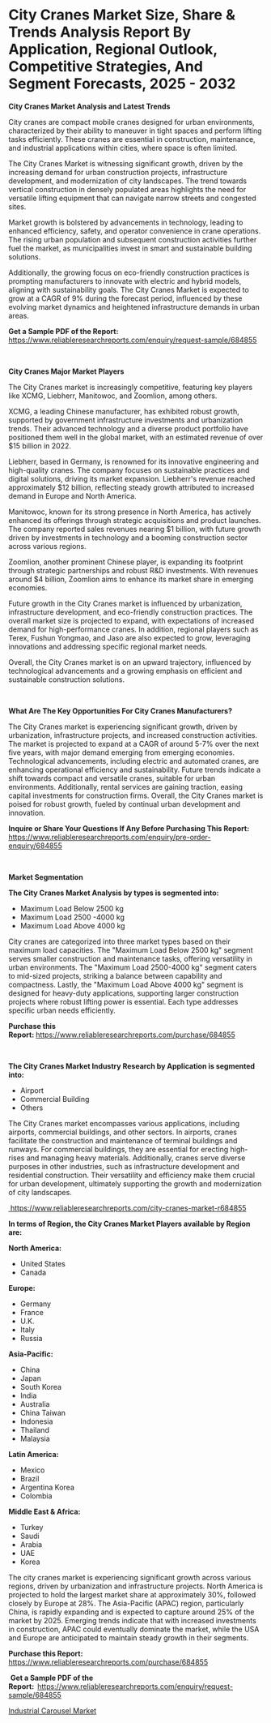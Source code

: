 <p><h1>City Cranes Market Size, Share & Trends Analysis Report By Application, Regional Outlook, Competitive Strategies, And Segment Forecasts, 2025 - 2032</h1></p><p><strong>City Cranes Market Analysis and Latest Trends</strong></p>
<p><p>City cranes are compact mobile cranes designed for urban environments, characterized by their ability to maneuver in tight spaces and perform lifting tasks efficiently. These cranes are essential in construction, maintenance, and industrial applications within cities, where space is often limited. </p><p>The City Cranes Market is witnessing significant growth, driven by the increasing demand for urban construction projects, infrastructure development, and modernization of city landscapes. The trend towards vertical construction in densely populated areas highlights the need for versatile lifting equipment that can navigate narrow streets and congested sites.</p><p>Market growth is bolstered by advancements in technology, leading to enhanced efficiency, safety, and operator convenience in crane operations. The rising urban population and subsequent construction activities further fuel the market, as municipalities invest in smart and sustainable building solutions.</p><p>Additionally, the growing focus on eco-friendly construction practices is prompting manufacturers to innovate with electric and hybrid models, aligning with sustainability goals. The City Cranes Market is expected to grow at a CAGR of 9% during the forecast period, influenced by these evolving market dynamics and heightened infrastructure demands in urban areas.</p></p>
<p><strong>Get a Sample PDF of the Report:&nbsp;</strong> <a href="https://www.reliableresearchreports.com/enquiry/request-sample/684855?utm_campaign=3051&utm_medium=2&utm_source=Github&utm_content=ia&utm_term=10042025&utm_id=city-cranes">https://www.reliableresearchreports.com/enquiry/request-sample/684855</a></p>
<p>&nbsp;</p>
<p><strong>City Cranes Major Market Players</strong></p>
<p><p>The City Cranes market is increasingly competitive, featuring key players like XCMG, Liebherr, Manitowoc, and Zoomlion, among others. </p><p>XCMG, a leading Chinese manufacturer, has exhibited robust growth, supported by government infrastructure investments and urbanization trends. Their advanced technology and a diverse product portfolio have positioned them well in the global market, with an estimated revenue of over $15 billion in 2022.</p><p>Liebherr, based in Germany, is renowned for its innovative engineering and high-quality cranes. The company focuses on sustainable practices and digital solutions, driving its market expansion. Liebherr's revenue reached approximately $12 billion, reflecting steady growth attributed to increased demand in Europe and North America.</p><p>Manitowoc, known for its strong presence in North America, has actively enhanced its offerings through strategic acquisitions and product launches. The company reported sales revenues nearing $1 billion, with future growth driven by investments in technology and a booming construction sector across various regions.</p><p>Zoomlion, another prominent Chinese player, is expanding its footprint through strategic partnerships and robust R&D investments. With revenues around $4 billion, Zoomlion aims to enhance its market share in emerging economies.</p><p>Future growth in the City Cranes market is influenced by urbanization, infrastructure development, and eco-friendly construction practices. The overall market size is projected to expand, with expectations of increased demand for high-performance cranes. In addition, regional players such as Terex, Fushun Yongmao, and Jaso are also expected to grow, leveraging innovations and addressing specific regional market needs.</p><p>Overall, the City Cranes market is on an upward trajectory, influenced by technological advancements and a growing emphasis on efficient and sustainable construction solutions.</p></p>
<p>&nbsp;</p>
<p><strong>What Are The Key Opportunities For City Cranes Manufacturers?</strong></p>
<p><p>The City Cranes market is experiencing significant growth, driven by urbanization, infrastructure projects, and increased construction activities. The market is projected to expand at a CAGR of around 5-7% over the next five years, with major demand emerging from emerging economies. Technological advancements, including electric and automated cranes, are enhancing operational efficiency and sustainability. Future trends indicate a shift towards compact and versatile cranes, suitable for urban environments. Additionally, rental services are gaining traction, easing capital investments for construction firms. Overall, the City Cranes market is poised for robust growth, fueled by continual urban development and innovation.</p></p>
<p><strong>Inquire or Share Your Questions If Any Before Purchasing This Report:</strong> <a href="https://www.reliableresearchreports.com/enquiry/pre-order-enquiry/684855?utm_campaign=3051&utm_medium=2&utm_source=Github&utm_content=ia&utm_term=10042025&utm_id=city-cranes">https://www.reliableresearchreports.com/enquiry/pre-order-enquiry/684855</a></p>
<p>&nbsp;</p>
<p><strong>Market Segmentation</strong></p>
<p><strong>The City Cranes Market Analysis by types is segmented into:</strong></p>
<p><ul><li>Maximum Load Below 2500 kg</li><li>Maximum Load 2500 -4000 kg</li><li>Maximum Load Above 4000 kg</li></ul></p>
<p><p>City cranes are categorized into three market types based on their maximum load capacities. The "Maximum Load Below 2500 kg" segment serves smaller construction and maintenance tasks, offering versatility in urban environments. The "Maximum Load 2500-4000 kg" segment caters to mid-sized projects, striking a balance between capability and compactness. Lastly, the "Maximum Load Above 4000 kg" segment is designed for heavy-duty applications, supporting larger construction projects where robust lifting power is essential. Each type addresses specific urban needs efficiently.</p></p>
<p><strong>Purchase this Report:&nbsp;</strong><a href="https://www.reliableresearchreports.com/purchase/684855?utm_campaign=3051&utm_medium=2&utm_source=Github&utm_content=ia&utm_term=10042025&utm_id=city-cranes">https://www.reliableresearchreports.com/purchase/684855</a></p>
<p>&nbsp;</p>
<p><strong>The City Cranes Market Industry Research by Application is segmented into:</strong></p>
<p><ul><li>Airport</li><li>Commercial Building</li><li>Others</li></ul></p>
<p><p>The City Cranes market encompasses various applications, including airports, commercial buildings, and other sectors. In airports, cranes facilitate the construction and maintenance of terminal buildings and runways. For commercial buildings, they are essential for erecting high-rises and managing heavy materials. Additionally, cranes serve diverse purposes in other industries, such as infrastructure development and residential construction. Their versatility and efficiency make them crucial for urban development, ultimately supporting the growth and modernization of city landscapes.</p></p>
<p><a href="https://www.reliableresearchreports.com/city-cranes-market-r684855?utm_campaign=3051&utm_medium=2&utm_source=Github&utm_content=ia&utm_term=10042025&utm_id=city-cranes">&nbsp;https://www.reliableresearchreports.com/city-cranes-market-r684855</a></p>
<p><strong>In terms of Region, the City Cranes Market Players available by Region are:</strong></p>
<p>
    <p> <strong> North America: </strong>
        <ul>
            <li>United States</li>
            <li>Canada</li>
        </ul>
        </p> 
    <p> <strong> Europe: </strong>
        <ul>
            <li>Germany</li>
            <li>France</li>
            <li>U.K.</li>
            <li>Italy</li>
            <li>Russia</li>
        </ul>
        </p> 
    <p> <strong> Asia-Pacific: </strong>
        <ul>
            <li>China</li>
            <li>Japan</li>
            <li>South Korea</li>
            <li>India</li>
            <li>Australia</li>
            <li>China Taiwan</li>
            <li>Indonesia</li>
            <li>Thailand</li>
            <li>Malaysia</li>
        </ul>
        </p> 
    <p> <strong> Latin America: </strong>
        <ul>
            <li>Mexico</li>
            <li>Brazil</li>
            <li>Argentina Korea</li>
            <li>Colombia</li>
        </ul>
        </p> 
    <p> <strong> Middle East & Africa: </strong>
        <ul>
            <li>Turkey</li>
            <li>Saudi</li>
            <li>Arabia</li>
            <li>UAE</li>
            <li>Korea</li>
        </ul>
    </p>
    </p>
<p><p>The city cranes market is experiencing significant growth across various regions, driven by urbanization and infrastructure projects. North America is projected to hold the largest market share at approximately 30%, followed closely by Europe at 28%. The Asia-Pacific (APAC) region, particularly China, is rapidly expanding and is expected to capture around 25% of the market by 2025. Emerging trends indicate that with increased investments in construction, APAC could eventually dominate the market, while the USA and Europe are anticipated to maintain steady growth in their segments.</p></p>
<p><strong>Purchase this Report: </strong><a href="https://www.reliableresearchreports.com/purchase/684855?utm_campaign=3051&utm_medium=2&utm_source=Github&utm_content=ia&utm_term=10042025&utm_id=city-cranes">https://www.reliableresearchreports.com/purchase/684855</a></p>
<p>&nbsp;<strong>Get a Sample PDF of the Report:&nbsp;&nbsp;</strong><a href="https://www.reliableresearchreports.com/enquiry/request-sample/684855?utm_campaign=3051&utm_medium=2&utm_source=Github&utm_content=ia&utm_term=10042025&utm_id=city-cranes">https://www.reliableresearchreports.com/enquiry/request-sample/684855</a></p>
<p><strong></strong></p>
<p><p><a href="https://github.com/tornapruttuz/Market-Research-Report-List-1/blob/main/industrial-carousel-market.md?utm_campaign=3051&utm_medium=2&utm_source=Github&utm_content=ia&utm_term=10042025&utm_id=city-cranes">Industrial Carousel Market</a></p></p>